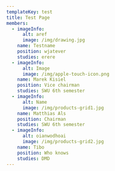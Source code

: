 ```yaml
---
templateKey: test
title: Test Page
members:
  - imageInfo:
      alt: aref
      image: /img/drawing.jpg
    name: Testname
    position: wjatever
    studies: erere
  - imageInfo:
      alt: Image
      image: /img/apple-touch-icon.png
    name: Marek Kisiel
    position: Vice chairman
    studies: SWU 6th semester
  - imageInfo:
      alt: Name
      image: /img/products-grid1.jpg
    name: Matthias Als
    position: Chairman
    studies: SWU 6th semester
  - imageInfo:
      alt: oianwodhoai
      image: /img/products-grid2.jpg
    name: Tibo
    position: Who knows
    studies: DMD
---
```



